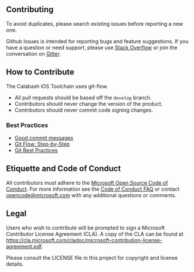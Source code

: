 ## Contributing

To avoid duplicates, please search existing issues before reporting a
new one.

Github Issues is intended for reporting bugs and feature suggestions. If
you have a question or need support, please use [Stack
Overflow](https://stackoverflow.com/questions/tagged/calabash) or join
the conversation on [Gitter](https://gitter.im/calabash/calabash0x?utm_source=share-link&utm_medium=link&utm_campaign=share-link).

## How to Contribute

The Calabash iOS Toolchain uses git-flow.

* All pull requests should be based off the `develop` branch.
* Contributors should never change the version of the product.
* Contributors should never commit code signing changes.

### Best Practices

* [Good commit messages](http://chris.beams.io/posts/git-commit/)
* [Git Flow:  Step-by-Step](https://www.atlassian.com/git/tutorials/comparing-workflows/gitflow-workflow)
* [Git Best Practices](http://justinhileman.info/article/changing-history/)

## Etiquette and Code of Conduct

All contributors must adhere to the [Microsoft Open Source Code of
Conduct](https://opensource.microsoft.com/codeofconduct/). For more
information see the [Code of Conduct
FAQ](https://opensource.microsoft.com/codeofconduct/faq/) or contact
opencode@microsoft.com with any additional questions or comments.

## Legal

Users who wish to contribute will be prompted to sign a Microsoft
Contributor License Agreement (CLA). A copy of the CLA can be found at
https://cla.microsoft.com/cladoc/microsoft-contribution-license-agreement.pdf.

Please consult the LICENSE file in this project for copyright and
license details.

